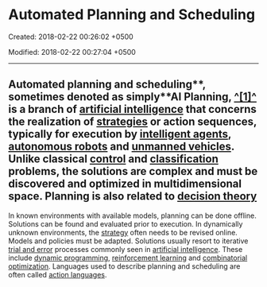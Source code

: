 # Automated Planning and Scheduling

Created: 2018-02-22 00:26:02 +0500

Modified: 2018-02-22 00:27:04 +0500

---

## Automated planning and scheduling**, sometimes denoted as simply**AI Planning, [^[1]^](https://en.wikipedia.org/wiki/Automated_planning_and_scheduling#cite_note-1) is a branch of [artificial intelligence](https://en.wikipedia.org/wiki/Artificial_intelligence) that concerns the realization of [strategies](https://en.wikipedia.org/wiki/Strategy) or action sequences, typically for execution by [intelligent agents](https://en.wikipedia.org/wiki/Intelligent_agent), [autonomous robots](https://en.wikipedia.org/wiki/Autonomous_robot) and [unmanned vehicles](https://en.wikipedia.org/wiki/Unmanned_aerial_vehicle). Unlike classical [control](https://en.wikipedia.org/wiki/Control_system) and [classification](https://en.wikipedia.org/wiki/Statistical_classification) problems, the solutions are complex and must be discovered and optimized in multidimensional space. Planning is also related to [decision theory](https://en.wikipedia.org/wiki/Decision_theory)

In known environments with available models, planning can be done offline. Solutions can be found and evaluated prior to execution. In dynamically unknown environments, the [strategy](https://en.wikipedia.org/wiki/Strategy) often needs to be revised online. Models and policies must be adapted. Solutions usually resort to iterative [trial and error](https://en.wikipedia.org/wiki/Trial_and_error) processes commonly seen in [artificial intelligence](https://en.wikipedia.org/wiki/Artificial_intelligence). These include [dynamic programming](https://en.wikipedia.org/wiki/Dynamic_programming), [reinforcement learning](https://en.wikipedia.org/wiki/Reinforcement_learning) and [combinatorial optimization](https://en.wikipedia.org/wiki/Combinatorial_optimization). Languages used to describe planning and scheduling are often called [action languages](https://en.wikipedia.org/wiki/Action_language).
